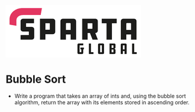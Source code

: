 ![Sparta](/Assets/Git_Hub/SPARTALOGO.png) 
# Bubble Sort
- Write a program that takes an array of ints and, using the bubble sort algorithm, return the array with its elements stored in ascending order.
